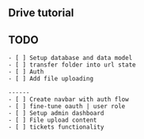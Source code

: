 ## Drive tutorial

## TODO

    - [ ] Setup database and data model
    - [ ] transfer folder into url state
    - [ ] Auth
    - [ ] Add file uploading

    ------
    - [ ] Create navbar with auth flow
    - [ ] fine-tune oauth | user role
    - [ ] Setup admin dashboard 
    - [ ] File upload content
    - [ ] tickets functionality

